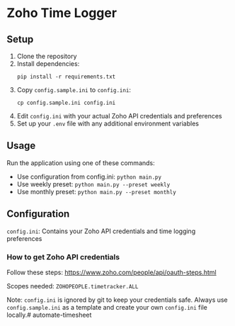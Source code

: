 # Zoho Time Logger

## Setup

1. Clone the repository
2. Install dependencies:
   ```
   pip install -r requirements.txt
   ```
3. Copy `config.sample.ini` to `config.ini`:
   ```
   cp config.sample.ini config.ini
   ```
4. Edit `config.ini` with your actual Zoho API credentials and preferences
5. Set up your `.env` file with any additional environment variables

## Usage

Run the application using one of these commands:

- Use configuration from config.ini: `python main.py`
- Use weekly preset: `python main.py --preset weekly`
- Use monthly preset: `python main.py --preset monthly`

## Configuration

`config.ini`: Contains your Zoho API credentials and time logging preferences

### How to get Zoho API credentials
Follow these steps: https://www.zoho.com/people/api/oauth-steps.html

Scopes needed: `ZOHOPEOPLE.timetracker.ALL`

Note: `config.ini` is ignored by git to keep your credentials safe. Always use `config.sample.ini` as a template and create your own `config.ini` file locally.# automate-timesheet